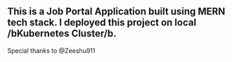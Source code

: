 ## This is a Job Portal Application built using MERN tech stack. I deployed this project on local /bKubernetes Cluster/b.





Special thanks to @Zeeshu911
